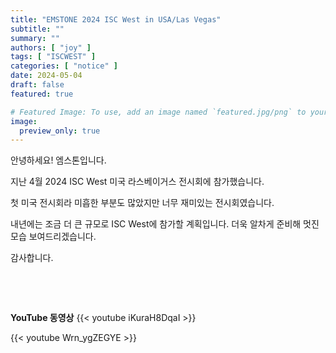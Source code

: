 ```yaml
---
title: "EMSTONE 2024 ISC West in USA/Las Vegas"
subtitle: ""
summary: ""
authors: [ "joy" ]
tags: [ "ISCWEST" ]
categories: [ "notice" ]
date: 2024-05-04
draft: false
featured: true

# Featured Image: To use, add an image named `featured.jpg/png` to your page's folder.
image:
  preview_only: true
---
```


안녕하세요! 엠스톤입니다.


지난 4월 2024 ISC West 미국 라스베이거스 전시회에 참가했습니다. 

첫 미국 전시회라 미흡한 부분도 많았지만 너무 재미있는 전시회였습니다. 

내년에는 조금 더 큰 규모로 ISC West에 참가할 계획입니다. 
더욱 알차게 준비해 멋진 모습 보여드리겠습니다.


감사합니다.

&nbsp;

&nbsp;

**YouTube 동영상**
{{< youtube iKuraH8DqaI >}}

{{< youtube Wrn_ygZEGYE >}}

